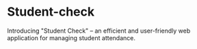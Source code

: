 # Student-check
Introducing "Student Check" – an efficient and user-friendly web application for managing student attendance.
